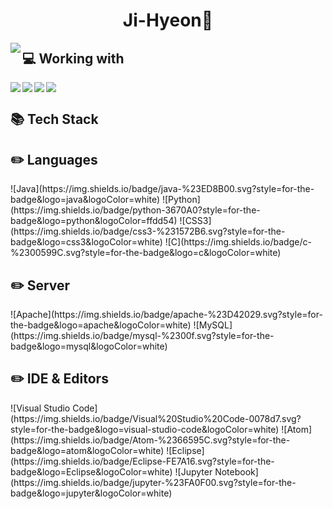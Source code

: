 <!-- 
Widget https://github.com/anuraghazra/github-readme-stats
Badges https://github.com/Ileriayo/markdown-badges
Icons  https://gist.github.com/rxaviers/7360908
 -->

<h1 align="center">Ji-Hyeon🐾</h1>

<!-- LANGUAGES Widget -->
<!-- ![Top Langs](https://github-readme-stats.vercel.app/api/top-langs/?username=Ryu-ji-hyeon&exclude_repo=github-readme-stats&hide=ANTLR,Jasmin&langs_count=6&layout=compact&hide_border=true&theme=gruvbox_light) -->

<img align="left" src="https://github-readme-stats.vercel.app/api?username=Ryu-ji-hyeon&theme=gruvbox_light&hide_border=true&count_private=true&show_icons=false&custom_title=GitHub%20Stats😊"/>

<h2>💻 Working with</h2>
<img align="left" src="https://img.shields.io/badge/MS%20SQL%20Sever-CC2927?style=for-the-badge&logo=microsoft%20sql%20server&logoColor=white"><img align="left" src="https://img.shields.io/badge/Visual%20Studio-5C2D91.svg?style=for-the-badge&logo=visual-studio&logoColor=white"><img align="left" src="https://img.shields.io/badge/html5-%23E34F26.svg?style=for-the-badge&logo=html5&logoColor=white"><img align="center" src="https://img.shields.io/badge/javascript-%23323330.svg?style=for-the-badge&logo=javascript&logoColor=%23F7DF1E">

<h2>📚 Tech Stack</h2> 

<h2>✏️ Languages</h2>
![Java](https://img.shields.io/badge/java-%23ED8B00.svg?style=for-the-badge&logo=java&logoColor=white) ![Python](https://img.shields.io/badge/python-3670A0?style=for-the-badge&logo=python&logoColor=ffdd54) ![CSS3](https://img.shields.io/badge/css3-%231572B6.svg?style=for-the-badge&logo=css3&logoColor=white) ![C](https://img.shields.io/badge/c-%2300599C.svg?style=for-the-badge&logo=c&logoColor=white)

<h2>✏️ Server</h2>
![Apache](https://img.shields.io/badge/apache-%23D42029.svg?style=for-the-badge&logo=apache&logoColor=white)<!-- DB -->
![MySQL](https://img.shields.io/badge/mysql-%2300f.svg?style=for-the-badge&logo=mysql&logoColor=white) <!-- Frameworks, Platforms and Libraries -->

<h2>✏️ IDE & Editors</h2>
![Visual Studio Code](https://img.shields.io/badge/Visual%20Studio%20Code-0078d7.svg?style=for-the-badge&logo=visual-studio-code&logoColor=white)
![Atom](https://img.shields.io/badge/Atom-%2366595C.svg?style=for-the-badge&logo=atom&logoColor=white) ![Eclipse](https://img.shields.io/badge/Eclipse-FE7A16.svg?style=for-the-badge&logo=Eclipse&logoColor=white) ![Jupyter Notebook](https://img.shields.io/badge/jupyter-%23FA0F00.svg?style=for-the-badge&logo=jupyter&logoColor=white)

<!-- <h2>✏️ learning</h2> -->
<!-- <h2>💡 📁 Projects</h2> -->

